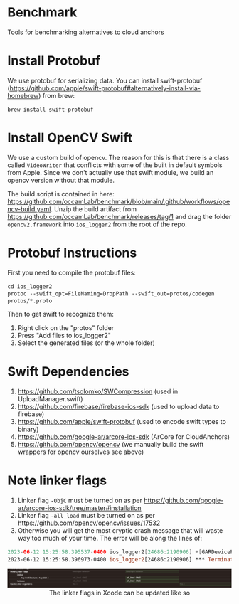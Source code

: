 # Benchmark
Tools for benchmarking alternatives to cloud anchors

# Install Protobuf
We use protobuf for serializing data. You can install swift-protobuf (https://github.com/apple/swift-protobuf#alternatively-install-via-homebrew) from brew: 
```
brew install swift-protobuf
```

# Install OpenCV Swift
We use a custom build of opencv. The reason for this is that there is a class called ```VideoWriter``` that conflicts with some of the built in default symbols from Apple. Since we don't actually use that swift module, we build an opencv version without that module. 

The build script is contained in here: https://github.com/occamLab/benchmark/blob/main/.github/workflows/opencv-build.yaml. Unzip the build artifact from https://github.com/occamLab/benchmark/releases/tag/1 and drag the folder ```opencv2.framework``` into ```ios_logger2``` from the root of the repo. 

# Protobuf Instructions
First you need to compile the protobuf files: 
```
cd ios_logger2
protoc --swift_opt=FileNaming=DropPath --swift_out=protos/codegen protos/*.proto
```
Then to get swift to recognize them: 
  1) Right click on the "protos" folder 
  2) Press "Add files to ios_logger2" 
  3) Select the generated files (or the whole folder)

# Swift Dependencies 
1) https://github.com/tsolomko/SWCompression (used in UploadManager.swift)
2) https://github.com/firebase/firebase-ios-sdk (used to upload data to firebase)
3) https://github.com/apple/swift-protobuf (used to encode swift types to binary) 
4) https://github.com/google-ar/arcore-ios-sdk (ArCore for CloudAnchors)
5) https://github.com/opencv/opencv (we manually build the swift wrappers for opencv ourselves see above)

# Note linker flags
1) Linker flag ```-ObjC``` must be turned on as per https://github.com/google-ar/arcore-ios-sdk/tree/master#installation
2) Linker flag ```-all_load``` must be turned on as per https://github.com/opencv/opencv/issues/17532
3) Otherwise you will get the most cryptic crash message that will waste way too much of your time. The error will be along the lines of: 
```swift
2023-06-12 15:25:58.395537-0400 ios_logger2[24686:2190906] +[GARDeviceProfile profileForIdentifier:osVersion:configurationManager:]: unrecognized selector sent to class 0x104ecf820
2023-06-12 15:25:58.396973-0400 ios_logger2[24686:2190906] *** Terminating app due to uncaught exception 'NSInvalidArgumentException', reason: '+[GARDeviceProfile profileForIdentifier:osVersion:configurationManager:]: unrecognized selector sent to class 0x104ecf820'
```

<p align="center">
  <img src="./docs/custom_link.png" width="1000"/>
  The linker flags in Xcode can be updated like so
</p>
